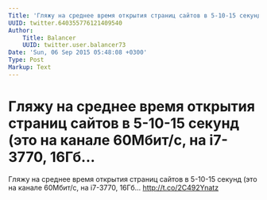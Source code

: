 ```yaml
---
Title: 'Гляжу на среднее время открытия страниц сайтов в 5-10-15 секунд (это на канале 60Мбит/с, на i7-3770, 16Гб...'
UUID: twitter.640355776121409540
Author:
    Title: Balancer
    UUID: twitter.user.balancer73
Date: 'Sun, 06 Sep 2015 05:48:08 +0300'
Type: Post
Markup: Text
---
```


# Гляжу на среднее время открытия страниц сайтов в 5-10-15 секунд (это на канале 60Мбит/с, на i7-3770, 16Гб...

Гляжу на среднее время открытия страниц сайтов в 5-10-15
секунд (это на канале 60Мбит/с, на i7-3770, 16Гб...
http://t.co/2C492Ynatz